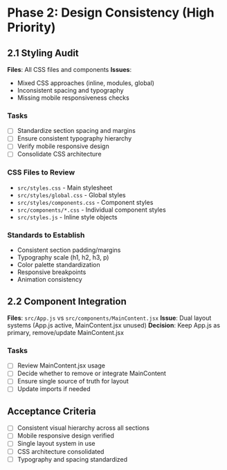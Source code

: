 # Phase 2: Design Consistency (High Priority)

## 2.1 Styling Audit

**Files**: All CSS files and components
**Issues**:
- Mixed CSS approaches (inline, modules, global)
- Inconsistent spacing and typography
- Missing mobile responsiveness checks

### Tasks
- [ ] Standardize section spacing and margins
- [ ] Ensure consistent typography hierarchy
- [ ] Verify mobile responsive design
- [ ] Consolidate CSS architecture

### CSS Files to Review
- `src/styles.css` - Main stylesheet
- `src/styles/global.css` - Global styles
- `src/styles/components.css` - Component styles
- `src/components/*.css` - Individual component styles
- `src/styles.js` - Inline style objects

### Standards to Establish
- Consistent section padding/margins
- Typography scale (h1, h2, h3, p)
- Color palette standardization
- Responsive breakpoints
- Animation consistency

## 2.2 Component Integration

**Files**: `src/App.js` vs `src/components/MainContent.jsx`
**Issue**: Dual layout systems (App.js active, MainContent.jsx unused)
**Decision**: Keep App.js as primary, remove/update MainContent.jsx

### Tasks
- [ ] Review MainContent.jsx usage
- [ ] Decide whether to remove or integrate MainContent
- [ ] Ensure single source of truth for layout
- [ ] Update imports if needed

## Acceptance Criteria
- [ ] Consistent visual hierarchy across all sections
- [ ] Mobile responsive design verified
- [ ] Single layout system in use
- [ ] CSS architecture consolidated
- [ ] Typography and spacing standardized